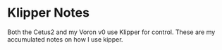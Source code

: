 # Klipper Notes

Both the Cetus2 and my Voron v0 use Klipper for control. These are my accumulated notes on how I use kipper.
